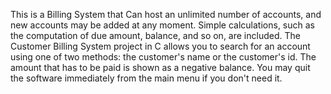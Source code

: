 This is a Billing System that 
Can host an unlimited number of accounts, and new accounts may be added at any moment.
Simple calculations, such as the computation of due amount, balance, and so on, are included.
The Customer Billing System project in C allows you to search for an account using one of two methods: the customer's name or the customer's id.
The amount that has to be paid is shown as a negative balance.
You may quit the software immediately from the main menu if you don't need it.